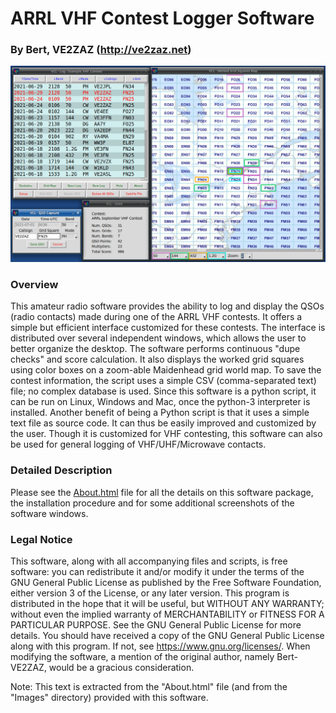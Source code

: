 # ARRL VHF Contest Logger Software
### By Bert, VE2ZAZ (http://ve2zaz.net)

![The VHF Contest Logger software windows](/Images/All_Windows.png "The VHF Contest Logger software windows")

### Overview
This amateur radio software provides the ability to log and display the QSOs (radio contacts) made during one of the ARRL VHF contests. It offers a simple but efficient interface customized for these contests. The interface is distributed over several independent windows, which allows the user to better organize the desktop. The software performs continuous "dupe checks" and score calculation. It also displays the worked grid squares using color boxes on a zoom-able Maidenhead grid world map. To save the contest information, the script uses a simple CSV (comma-separated text) file; no complex database is used. Since this software is a python script, it can be run on Linux, Windows and Mac, once the python-3 interpreter is installed. Another benefit of being a Python script is that it uses a simple text file as source code. It can thus be easily improved and customized by the user. Though it is customized for VHF contesting, this software can also be used for general logging of VHF/UHF/Microwave contacts. 

### Detailed Description
Please see the [About.html](http://htmlpreview.github.io/?https://github.com/VE2ZAZ/Si5351_Synthesizer_Configurator/blob/master/About.html) file for all the details on this software package, the installation procedure and  for some additional screenshots of the software windows.

### Legal Notice
This software, along with all accompanying files and scripts, is free software: you can redistribute it and/or modify it under the terms of the GNU General Public License as published by the Free Software Foundation, either version 3 of the License, or any later version. This program is distributed in the hope that it will be useful, but WITHOUT ANY WARRANTY; without even the implied warranty of MERCHANTABILITY or FITNESS FOR A PARTICULAR PURPOSE.  See the GNU General Public License for more details. You should have received a copy of the GNU General Public License along with this program.  If not, see <https://www.gnu.org/licenses/>. When modifying the software, a mention of the original author, namely Bert-VE2ZAZ, would be a gracious consideration.

Note: This text is extracted from the "About.html" file (and from the "Images" directory) provided with this software.
